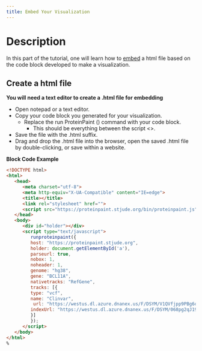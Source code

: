 ```yaml
---
title: Embed Your Visualization
---
```

# Description 
In this part of the tutorial, one will learn how to [embed](https://stjudecloud.github.io/docs/guides/proteinpaint/developers-guide/embedding-proteinpaint/) a html file based on the code block developed to make a visualization. 

## Create a html file
**You will need a text editor to create a .html file for embedding**
*	Open notepad or a text editor.
*	Copy your code block you generated for your visualization.
    * Replace the run ProteinPaint () command with your code block.
      * This should be everything between the script <>.
*	Save the file with the .html suffix.
*	Drag and drop the .html file into the browser, open the saved .html file by double-clicking, or save within a website.


**Block Code Example**

```html
<!DOCTYPE html>
<html>
   <head>
      <meta charset="utf-8">
      <meta http-equiv="X-UA-Compatible" content="IE=edge">
      <title></title>
      <link rel="stylesheet" href="">
      <script src="https://proteinpaint.stjude.org/bin/proteinpaint.js"></script>
   </head>
   <body>
      <div id="holder"></div>
      <script type="text/javascript">
         runproteinpaint({
         host: "https://proteinpaint.stjude.org",
         holder: document.getElementById('a'),
         parseurl: true,
         nobox: 1,
         noheader: 1,
         genome: "hg38",
         gene: "BCL11A",
         nativetracks: "RefGene",
         tracks: [{
         type: "vcf",
         name: "Clinvar",
          url: "https://westus.dl.azure.dnanex.us/F/DSYM/V1QVfjpp9PBg6q7v9FYxQXJYbXbz7JvJ528v5bvg/SJACT004_D.WholeGenome.g.vcf.gz",
         indexUrl: "https://westus.dl.azure.dnanex.us/F/DSYM/068pg2qJ196zv105vYqFV0P9bvj2f3Z9XJF88KJp/SJACT004_D.WholeGenome.g.vcf.gz.tbi"
         }]
         });
      </script>
   </body>
</html>
% 
```